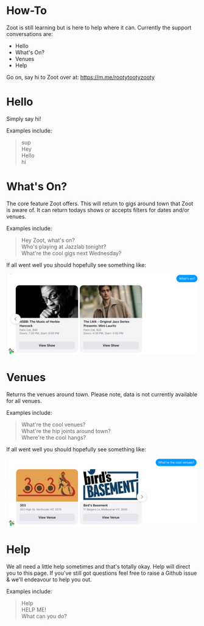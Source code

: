 # How-To

Zoot is still learning but is here to help where it can. Currently the support conversations are:

* Hello
* What's On?
* Venues
* Help

Go on, say hi to Zoot over at: https://m.me/rootytootyzooty


# Hello

Simply say hi! 

Examples include:
> sup    
> Hey    
> Hello    
> hi    


# What's On?

The core feature Zoot offers. This will return to gigs around town that Zoot is aware of. It can return todays shows or accepts filters for dates and/or venues.

Examples include:
> Hey Zoot, what's on?    
> Who's playing at Jazzlab tonight?    
> What're the cool gigs next Wednesday?

If all went well you should hopefully see something like:

![whats_on](/images/zoot_whats_on.png)


# Venues

Returns the venues around town. Please note, data is not currently available for all venues.

Examples include:
> What're the cool venues?    
> What're the hip joints around town?    
> Where're the cool hangs?

If all went well you should hopefully see something like:

![venues](/images/zoot_venues.png)


# Help

We all need a little help sometimes and that's totally okay. Help will direct you to this page. If you've still got questions feel free to raise a Github issue & we'll endeavour to help you out.

Examples include:
> Help    
> HELP ME!    
> What can you do?    